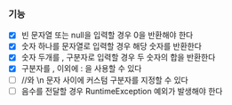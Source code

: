 ### 기능
- [x] 빈 문자열 또는 null을 입력할 경우 0을 반환해야 한다
- [x] 숫자 하나를 문자열로 입력할 경우 해당 숫자를 반환한다
- [x] 숫자 두개를 , 구분자로 입력할 경우 두 숫자의 합을 반환한다
- [x] 구분자를 , 이외에 : 을 사용할 수 있다
- [ ] //와 \n 문자 사이에 커스텀 구분자를 지정할 수 있다
- [ ] 음수를 전달할 경우 RuntimeException 예외가 발생해야 한다